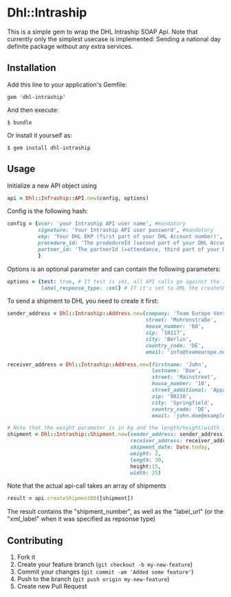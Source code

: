 # Dhl::Intraship

This is a simple gem to wrap the DHL Intraship SOAP Api. Note that currently only the simplest usecase is implemented:
Sending a national day definite package without any extra services.

## Installation

Add this line to your application's Gemfile:

    gem 'dhl-intraship'

And then execute:

    $ bundle

Or install it yourself as:

    $ gem install dhl-intraship

## Usage

Initialize a new API object using

```ruby
api = Dhl::Infraship::API.new(config, options)
```

Config is the following hash:

```ruby
config = {user: 'your Intraship API user name', #mandatory
          signature: 'Your Intraship API user password', #mandatory
          ekp: 'Your DHL EKP (first part of your DHL Account number)', #mandatory
          procedure_id: 'The prodedureId (second part of your DHL Account number)', #optional, defaults to '01'
          partner_id: 'The partnerId (=attendance, third part of your DHL Account number)' #optional, defaults to '01'
          }
```

Options is an optional parameter and can contain the following parameters:

```ruby
options = {test: true, # If test is set, all API calls go against the Intraship test system
           label_response_type: :xml} # If it's set to XML the createShipment-Calls return the label data as XML instead of the PDF-Link
```

To send a shipment to DHL you need to create it first:

```ruby
sender_address = Dhl::Intraship::Address.new(company: 'Team Europe Ventures',
                                             street: 'Mohrenstraße',
                                             house_number: '60',
                                             zip: '10117',
                                             city: 'Berlin',
                                             country_code: 'DE',
                                             email: 'info@teameurope.net')

receiver_address = Dhl::Intraship::Address.new(firstname: 'John',
                                               lastname: 'Doe',
                                               street: 'Mainstreet',
                                               house_number: '10',
                                               street_additional: 'Appartment 2a',
                                               zip: '90210',
                                               city: 'Springfield',
                                               country_code: 'DE',
                                               email: 'john.doe@example.com')

# Note that the weight parameter is in kg and the length/height/width in cm
shipment = Dhl::Intraship::Shipment.new(sender_address: sender_address,
                                        receiver_address: receiver_address,
                                        shipment_date: Date.today,
                                        weight: 2,
                                        length: 30,
                                        height:15,
                                        width: 25)
```

Note that the actual api-call takes an array of shipments

```ruby
result = api.createShipmentDD([shipment])
```

The result contains the "shipment_number", as well as the "label_url" (or the "xml_label" when it was specified as repsonse type)

## Contributing

1. Fork it
2. Create your feature branch (`git checkout -b my-new-feature`)
3. Commit your changes (`git commit -am 'Added some feature'`)
4. Push to the branch (`git push origin my-new-feature`)
5. Create new Pull Request
